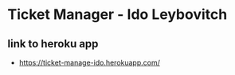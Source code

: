 # Ticket Manager - Ido Leybovitch

## link to heroku app

- https://ticket-manage-ido.herokuapp.com/
